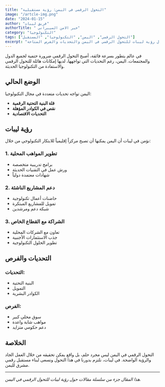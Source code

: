 ```yaml
---
title: "التحول الرقمي في اليمن: رؤية مستقبلية"
image: "/artcle-img.png"
date: "2024-01-15"
author: "فريق ليبات"
authorTitle: " خبر الامن السيبراني"
category: "التكنولوجيا"
tags: ["التحول الرقمي", "اليمن", "التكنولوجيا", "المستقبل"]
excerpt: "نستكشف في هذا المقال رؤية ليبات للتحول الرقمي في اليمن والتحديات والفرص المتاحة."
---
```



في عالم يتطور بسرعة فائقة، أصبح التحول الرقمي ضرورة حتمية لجميع الدول والمجتمعات. اليمن، رغم التحديات التي تواجهها، لديها إمكانات هائلة للتحول الرقمي والاستفادة من التكنولوجيا الحديثة.

## الوضع الحالي

اليمن تواجه تحديات متعددة في مجال التكنولوجيا:

- **قلة البنية التحتية الرقمية**
- **نقص في الكوادر المؤهلة**
- **التحديات الاقتصادية**

## رؤية ليبات

نؤمن في ليبات أن اليمن يمكنها أن تصبح مركزاً إقليمياً للابتكار التكنولوجي من خلال:

### 1. تطوير المواهب المحلية

- برامج تدريبية متخصصة
- ورش عمل في التقنيات الحديثة
- شهادات معتمدة دولياً

### 2. دعم المشاريع الناشئة

- حاضنات أعمال تكنولوجية
- تمويل للمشاريع المبتكرة
- شبكة دعم ومرشدين

### 3. الشراكة مع القطاع الخاص

- تعاون مع الشركات المحلية
- جذب الاستثمارات الأجنبية
- تطوير الحلول التكنولوجية

## التحديات والفرص

### التحديات:

- البنية التحتية
- التمويل
- الكوادر البشرية

### الفرص:

- سوق محلي كبير
- مواهب شابة واعدة
- دعم حكومي متزايد

## الخلاصة

التحول الرقمي في اليمن ليس مجرد حلم، بل واقع يمكن تحقيقه من خلال العمل الجاد والرؤية الواضحة. في ليبات، نلتزم بدورنا في هذا التحول ونسعى لبناء مستقبل رقمي مشرق لليمن.

---

_هذا المقال جزء من سلسلة مقالات حول رؤية ليبات للتحول الرقمي في اليمن._
